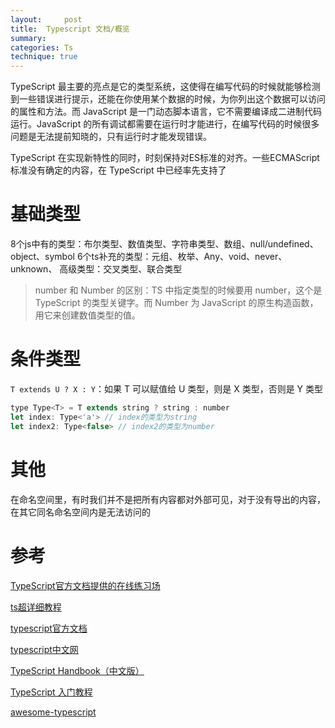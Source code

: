 ```yaml
---
layout:     post
title:  Typescript 文档/概览
summary:
categories: Ts
technique: true
---
```


TypeScript 最主要的亮点是它的类型系统，这使得在编写代码的时候就能够检测到一些错误进行提示，还能在你使用某个数据的时候，为你列出这个数据可以访问的属性和方法。而 JavaScript 是一门动态脚本语言，它不需要编译成二进制代码运行。JavaScript 的所有调试都需要在运行时才能进行，在编写代码的时候很多问题是无法提前知晓的，只有运行时才能发现错误。

TypeScript 在实现新特性的同时，时刻保持对ES标准的对齐。一些ECMAScript标准没有确定的内容，在 TypeScript 中已经率先支持了

# 基础类型

8个js中有的类型：布尔类型、数值类型、字符串类型、数组、null/undefined、object、symbol
6个ts补充的类型：元组、枚举、Any、void、never、unknown、
高级类型：交叉类型、联合类型

> number 和 Number 的区别：TS 中指定类型的时候要用 number，这个是 TypeScript 的类型关键字。而 Number 为 JavaScript 的原生构造函数，用它来创建数值类型的值。


# 条件类型

`T extends U ? X : Y`：如果 T 可以赋值给 U 类型，则是 X 类型，否则是 Y 类型

```javascript
type Type<T> = T extends string ? string : number
let index: Type<'a'> // index的类型为string
let index2: Type<false> // index2的类型为number
```



# 其他

在命名空间里，有时我们并不是把所有内容都对外部可见，对于没有导出的内容，在其它同名命名空间内是无法访问的


# 参考

[TypeScript官方文档提供的在线练习场](https://www.typescriptlang.org/play?#code/Q)

[ts超详细教程](https://blog.csdn.net/Aria_Miazzy/article/details/105641241)

[typescript官方文档](https://www.typescriptlang.org/)

[typescript中文网](https://www.tslang.cn/)

[TypeScript Handbook（中文版）](https://zhongsp.gitbooks.io/typescript-handbook/content/doc/handbook/Type%20Inference.html)

[TypeScript 入门教程](https://ts.xcatliu.com/basics/type-inference.html)

[awesome-typescript](https://github.com/semlinker/awesome-typescript)


